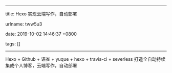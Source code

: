 
---

title: Hexo 实现云端写作，自动部署

urlname: tww5u3

date: 2019-10-02 14:46:37 +0800

tags: []

---
Hexo + Github + 语雀 + yuque + hexo + travis-ci + severless 打造全自动持续集成个人博客，云端写作，自动部署


